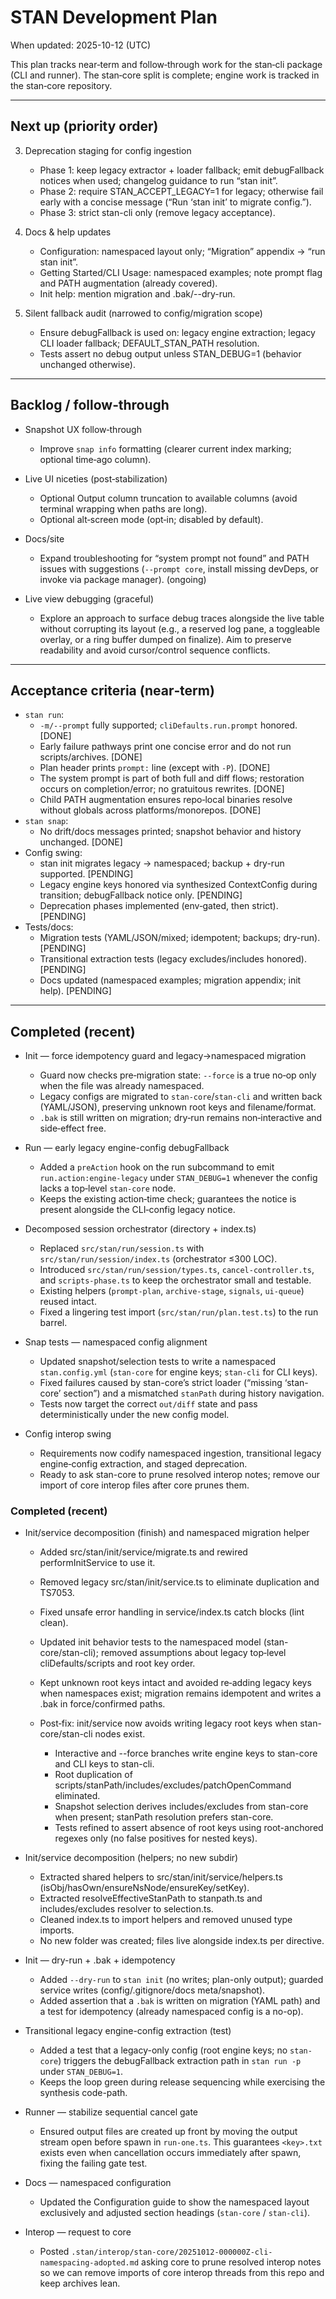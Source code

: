 # STAN Development Plan

When updated: 2025-10-12 (UTC)

This plan tracks near‑term and follow‑through work for the stan‑cli package (CLI and runner). The stan‑core split is complete; engine work is tracked in the stan‑core repository.

---

## Next up (priority order)

3. Deprecation staging for config ingestion
   - Phase 1: keep legacy extractor + loader fallback; emit debugFallback notices when used; changelog guidance to run “stan init”.
   - Phase 2: require STAN_ACCEPT_LEGACY=1 for legacy; otherwise fail early with a concise message (“Run ‘stan init’ to migrate config.”).
   - Phase 3: strict stan-cli only (remove legacy acceptance).

4. Docs & help updates
   - Configuration: namespaced layout only; “Migration” appendix → “run stan init”.
   - Getting Started/CLI Usage: namespaced examples; note prompt flag and PATH augmentation (already covered).
   - Init help: mention migration and .bak/--dry-run.

5. Silent fallback audit (narrowed to config/migration scope)
   - Ensure debugFallback is used on: legacy engine extraction; legacy CLI loader fallback; DEFAULT_STAN_PATH resolution.
   - Tests assert no debug output unless STAN_DEBUG=1 (behavior unchanged otherwise).

---

## Backlog / follow‑through

- Snapshot UX follow‑through
  - Improve `snap info` formatting (clearer current index marking; optional time‑ago column).

- Live UI niceties (post‑stabilization)
  - Optional Output column truncation to available columns (avoid terminal wrapping when paths are long).
  - Optional alt‑screen mode (opt‑in; disabled by default).

- Docs/site
  - Expand troubleshooting for “system prompt not found” and PATH issues with suggestions (`--prompt core`, install missing devDeps, or invoke via package manager). (ongoing)

- Live view debugging (graceful)
  - Explore an approach to surface debug traces alongside the live table without corrupting its layout (e.g., a reserved log pane, a toggleable overlay, or a ring buffer dumped on finalize). Aim to preserve readability and avoid cursor/control sequence conflicts.

---

## Acceptance criteria (near‑term)

- `stan run`:
  - `-m/--prompt` fully supported; `cliDefaults.run.prompt` honored. [DONE]
  - Early failure pathways print one concise error and do not run scripts/archives. [DONE]
  - Plan header prints `prompt:` line (except with `-P`). [DONE]
  - The system prompt is part of both full and diff flows; restoration occurs on completion/error; no gratuitous rewrites. [DONE]
  - Child PATH augmentation ensures repo‑local binaries resolve without globals across platforms/monorepos. [DONE]
- `stan snap`:
  - No drift/docs messages printed; snapshot behavior and history unchanged. [DONE]
- Config swing:
  - stan init migrates legacy → namespaced; backup + dry-run supported. [PENDING]
  - Legacy engine keys honored via synthesized ContextConfig during transition; debugFallback notice only. [PENDING]
  - Deprecation phases implemented (env‑gated, then strict). [PENDING]
- Tests/docs:
  - Migration tests (YAML/JSON/mixed; idempotent; backups; dry-run). [PENDING]
  - Transitional extraction tests (legacy excludes/includes honored). [PENDING]
  - Docs updated (namespaced examples; migration appendix; init help). [PENDING]

---

## Completed (recent)

- Init — force idempotency guard and legacy→namespaced migration
  - Guard now checks pre‑migration state: `--force` is a true no‑op only when the file was already namespaced.
  - Legacy configs are migrated to `stan-core`/`stan-cli` and written back (YAML/JSON), preserving unknown root keys and filename/format.
  - `.bak` is still written on migration; dry‑run remains non‑interactive and side‑effect free.

- Run — early legacy engine-config debugFallback
  - Added a `preAction` hook on the run subcommand to emit `run.action:engine-legacy` under `STAN_DEBUG=1` whenever the config lacks a top‑level `stan-core` node.
  - Keeps the existing action‑time check; guarantees the notice is present alongside the CLI‑config legacy notice.

- Decomposed session orchestrator (directory + index.ts)
  - Replaced `src/stan/run/session.ts` with `src/stan/run/session/index.ts` (orchestrator ≤300 LOC).
  - Introduced `src/stan/run/session/types.ts`, `cancel-controller.ts`, and `scripts-phase.ts` to keep the orchestrator small and testable.
  - Existing helpers (`prompt-plan`, `archive-stage`, `signals`, `ui-queue`) reused intact.
  - Fixed a lingering test import (`src/stan/run/plan.test.ts`) to the run barrel.

- Snap tests — namespaced config alignment
  - Updated snapshot/selection tests to write a namespaced `stan.config.yml` (`stan-core` for engine keys; `stan-cli` for CLI keys).
  - Fixed failures caused by stan-core’s strict loader (“missing ‘stan-core’ section”) and a mismatched `stanPath` during history navigation.
  - Tests now target the correct `out/diff` state and pass deterministically under the new config model.

- Config interop swing
  - Requirements now codify namespaced ingestion, transitional legacy engine‑config extraction, and staged deprecation.
  - Ready to ask stan-core to prune resolved interop notes; remove our import of core interop files after core prunes them.

### Completed (recent)

- Init/service decomposition (finish) and namespaced migration helper
  - Added src/stan/init/service/migrate.ts and rewired performInitService to use it.
  - Removed legacy src/stan/init/service.ts to eliminate duplication and TS7053.
  - Fixed unsafe error handling in service/index.ts catch blocks (lint clean).
  - Updated init behavior tests to the namespaced model (stan-core/stan-cli); removed assumptions about legacy top‑level cliDefaults/scripts and root key order.
  - Kept unknown root keys intact and avoided re‑adding legacy keys when namespaces exist; migration remains idempotent and writes a .bak in force/confirmed paths.

  - Post‑fix: init/service now avoids writing legacy root keys when stan-core/stan-cli nodes exist.
    - Interactive and --force branches write engine keys to stan-core and CLI keys to stan-cli.
    - Root duplication of scripts/stanPath/includes/excludes/patchOpenCommand eliminated.
    - Snapshot selection derives includes/excludes from stan-core when present; stanPath resolution prefers stan-core.
    - Tests refined to assert absence of root keys using root-anchored regexes only (no false positives for nested keys).

- Init/service decomposition (helpers; no new subdir)
  - Extracted shared helpers to src/stan/init/service/helpers.ts (isObj/hasOwn/ensureNsNode/ensureKey/setKey).
  - Extracted resolveEffectiveStanPath to stanpath.ts and includes/excludes resolver to selection.ts.
  - Cleaned index.ts to import helpers and removed unused type imports.
  - No new folder was created; files live alongside index.ts per directive.

- Init — dry-run + .bak + idempotency
  - Added `--dry-run` to `stan init` (no writes; plan-only output); guarded service writes (config/.gitignore/docs meta/snapshot).
  - Added assertion that a `.bak` is written on migration (YAML path) and a test for idempotency (already namespaced config is a no-op).

- Transitional legacy engine-config extraction (test)
  - Added a test that a legacy-only config (root engine keys; no `stan-core`) triggers the debugFallback extraction path in `stan run -p` under `STAN_DEBUG=1`.
  - Keeps the loop green during release sequencing while exercising the synthesis code-path.

- Runner — stabilize sequential cancel gate
  - Ensured output files are created up front by moving the output stream open before spawn in `run-one.ts`. This guarantees `<key>.txt` exists even when cancellation occurs immediately after spawn, fixing the failing gate test.

- Docs — namespaced configuration
  - Updated the Configuration guide to show the namespaced layout exclusively and adjusted section headings (`stan-core` / `stan-cli`).

- Interop — request to core
  - Posted `.stan/interop/stan-core/20251012-000000Z-cli-namespacing-adopted.md` asking core to prune resolved interop notes so we can remove imports of core interop threads from this repo and keep archives lean.
